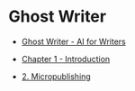 # Ghost Writer

* [Ghost Writer - AI for Writers](/ghost/TableOfContents.md)                    

* [Chapter 1 - Introduction](/ghost/Chapter1.md)                                

* [2. Micropublishing](/ghost/Chapter2.md)                                      


